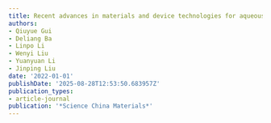 ```yaml
---
title: Recent advances in materials and device technologies for aqueous hybrid supercapacitors
authors:
- Qiuyue Gui
- Deliang Ba
- Linpo Li
- Wenyi Liu
- Yuanyuan Li
- Jinping Liu
date: '2022-01-01'
publishDate: '2025-08-28T12:53:50.683957Z'
publication_types:
- article-journal
publication: '*Science China Materials*'
---
```

